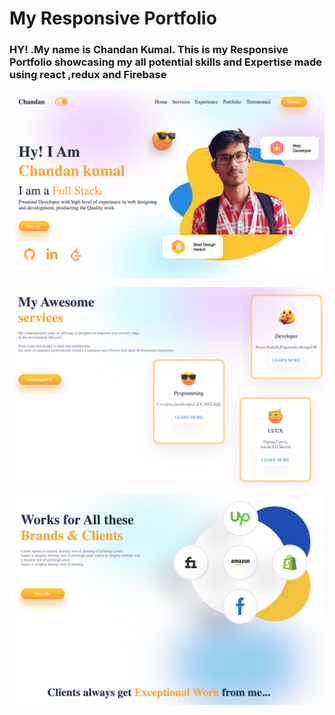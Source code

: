 # My Responsive Portfolio

### HY! .My name is Chandan Kumal. This is my Responsive Portfolio showcasing my all potential skills and Expertise made using react ,redux and Firebase


<a href="URL_REDIRECT" target="blank"><img align="center" src="https://github.com/chandan24042001s/PortFolio_Skill_showCase/blob/main/src/img/img/front-image.png?raw=true" height="50%" width="100%" /></a>



<a href="URL_REDIRECT" target="blank"><img align="center" src="https://github.com/chandan24042001s/PortFolio_Skill_showCase/blob/main/src/img/img/center-image.png?raw=true" height="50%" width="100%" /></a>



<a href="URL_REDIRECT" target="blank"><img align="center" src="https://github.com/chandan24042001s/PortFolio_Skill_showCase/blob/main/src/img/img/last-image.png?raw=true" height="50%" width="100%" /></a>
